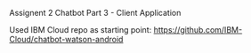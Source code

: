 Assignent 2 Chatbot 
Part 3 - Client Application

Used IBM Cloud repo as starting point:
https://github.com/IBM-Cloud/chatbot-watson-android
